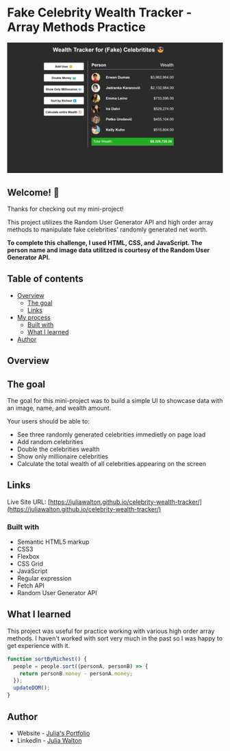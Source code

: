 # Fake Celebrity Wealth Tracker - Array Methods Practice

![Design preview for the Celebrity Wealth Tracker](./design/screenshot.png)

## Welcome! 👋

Thanks for checking out my mini-project!

This project utilizes the Random User Generator API and high order array methods to manipulate fake celebrities' randomly generated net worth.

**To complete this challenge, I used HTML, CSS, and JavaScript. The person name and image data utilitzed is courtesy of the Random User Generator API.**

## Table of contents

- [Overview](#overview)
  - [The goal](#the-goal)
  - [Links](#links)
- [My process](#my-process)
  - [Built with](#built-with)
  - [What I learned](#what-i-learned)
- [Author](#author)

## Overview

## The goal

The goal for this mini-project was to build a simple UI to showcase data with an image, name, and wealth amount.

Your users should be able to:

- See three randomly generated celebrities immedietly on page load
- Add random celebrities
- Double the celebrities wealth
- Show only millionaire celebrities
- Calculate the total wealth of all celebrities appearing on the screen

## Links

Live Site URL: [https://juliawalton.github.io/celebrity-wealth-tracker/](https://juliawalton.github.io/celebrity-wealth-tracker/)

### Built with

- Semantic HTML5 markup
- CSS3
- Flexbox
- CSS Grid
- JavaScript
- Regular expression
- Fetch API
- Random User Generator API

## What I learned

This project was useful for practice working with various high order array methods. I haven't worked with sort very much in the past so I was happy to get experience with it.

```js
function sortByRichest() {
  people = people.sort((personA, personB) => {
    return personB.money - personA.money;
  });
  updateDOM();
}
```

## Author

- Website - [Julia's Portfolio](https://juliawalton.github.io/portfolio/)
- LinkedIn - [Julia Walton](https://www.linkedin.com/in/juliawalton/)
